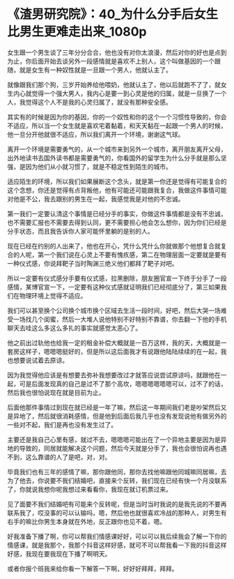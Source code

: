 # 《渣男研究院》：40_为什么分手后女生比男生更难走出来_1080p

女生跟一个男生谈了三年分分合合，他也没有对你太浪漫，然后对你的好也是点到为止，你后面开始去谈另外一段感情就是喜欢不上别人，这个叫做基因的一个跟随，就是女生有一种奴性就是一旦跟一个男人，他就认主了。

就像跟我们那个狗，三岁开始养给他喂奶，他就认主了，他以后就跑不了了，就女生内心就觉得一个强大男人，我内心是要一到心灵是他的归属，就是一旦换了一个人，我觉得这个人不是我的心灵归属了，就没有那种安全感。

其实有的时候是因为你的基因，你的一个奴性和你的这个一个习惯性导致的，你会不适应，所以当一个女生就是喜欢宅着黏着，和天天黏在一起跟一个男人的时候，他一旦分开他就很不适应，所以我们离开一个环境，谢谢这气球。

离开一个环境是需要勇气的，从一个城市来到另外一个城市，离开朋友离开父母，出外地读书去国外读书都是需要勇气的，你看国外的留学生为什么分手就是那么坚强，是因为他们从小就习惯了，就是不稳定性到陌生的城市。

适应陌生的环境，所以我们如果展断这个念头，就是第一你还是觉得有可能复合的这个念想，你还是觉得有点背叛他，他有可能还可能跟我复合，我做这件事情可能对他是不公，我去跟别的男生在一起，我感觉我是对他的不忠诚。

第一我们一定要认清这个事情是已经分手的事实，你做这件事情都是没有不忠诚，也不需要汇报也不需要去得到认同，更不需要担心他会怎么想你，因为你们已经是分手状态，而且我告诉你人家可能怀里躺的是别的人。

现在已经在约别的人出来了，他也在开心，凭什么凭什么你就做那个他想复合就复合的人呢，第一个我们说在心灵上不要有愧疚感，第二在物理层面一定要就是要有一种仪式感，你说拜靶子当时陶渊三绝义他们都拜了靶子对吧。

所以一定要有仪式感分手要有仪式感，拉黑删除，朋友圈官宣一下终于分手了一段感情，某博官宣一下，一定要有这种仪式感就证明我们已经彻底分了，第三如果我们在物理环境上觉得不适应。

我们可以甚至换个公司换个城市换个区域去生活一段时间，好吧，然后大哭一场难受一场找几个闺蜜，然后一大堆人说他特别不好特别不靠谱，你去翻一下他的手机聊天去哇这么多这么多扎的事实就感觉太恶心了。

他之前出过轨他也给我一定的租金补偿大概就是一百万这样，我的天，大概就是一套房这样子，嗯嗯嗯挺好的，但是所以这后面我才有说跟他陆陆续续的在一起，我也想要说试着去原谅。

因为我觉得他应该是有想要去弥补我想要改过才就答应说尝试原谅吗，就跟他在一起，可是后面发现真的自己是过不了那个高坎，嗯嗯嗯嗯嗯嗯可以，过不了的话，然后我也很怕说现在就是目前为止。

后面他那件事情过到现在就已经是一年了嘛，然后这一年期间我们老是吵架然后又是异地了，然后就很消耗感情，但是他到后面后我几乎也没有发现说他有做另外的一些对不起，我们是再也没有发生过了。

主要还是我自己心里有感，就过不去，嗯嗯嗯可能出在了一个异地主要是因为是异地的导致的，同居就能解决这个问题，然后今天就是分手了，我也会很怕说再也遇不到，这么靠谱的人了是吧，对，对。

毕竟我们也有三年的感情了嘛，那你跟他同，那你去找他嘛跟他同城嘛同居嘛，去为了他去，你说要不我们结婚吧，直接来个反转，我们现在已经有快一个月没联系了，你就说我想你呢我想过来看看你，我现在就订机票过来。

见了面要不我们结婚吧有可能来个反转呢，但是当时当时我说的是我先说的不要再联系我了，哎没事的可以认输吗，嗯，然后他也就很喜欢冷战的那种人，对男生有右手的嘛比你男生本身就在外地，反正跟你也见不着，嗯。

好我准备下播了啊，你可以帮我们情感课好好，可以可以我后续我会了解一下你的情感课，就是我那个，我那个抖音这样好感，就可不可以帮我看一下我的抖音这样好感，我现在要我现在下播了啊明天。

或者你报个班我来给你看一下解答一下啊，好好好拜拜，拜拜。